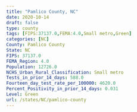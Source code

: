 ```yaml
---
title: "Pamlico County, NC"
date: 2020-10-14
draft: false
type: county
tags: [FIPS:37137.0,FEMA:4.0,Small metro,Green]
categories: [NC]
County: Pamlico County
State: NC
FIPS: 37137.0
FEMA_Region: 4.0
Population: 12726.0
NCHS_Urban_Rural_Classification: Small metro
Tests_in_prior_14_days: 588.0
Fourteen_day_test_rate_per_100000: 4620.0
Percent_Positivity_in_prior_14_days: 0.031
Level: Green
url: /states/NC/pamlico-county
---
```



